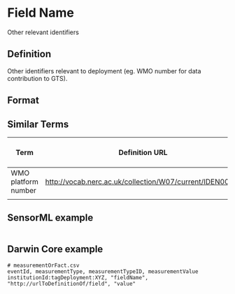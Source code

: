 # Field Name
Other relevant identifiers

## Definition 
Other identifiers relevant to deployment (eg. WMO number for data contribution to GTS).

## Format


## Similar Terms 
|Term|Definition URL|Source Vocabulary Publisher/Creator|
|----|----------|-----------------|
|WMO platform number|http://vocab.nerc.ac.uk/collection/W07/current/IDEN0009/|SensorML|
||||

## SensorML example
```xml

```
## Darwin Core example
```csv
# measurementOrFact.csv
eventId, measurementType, measurementTypeID, measurementValue
institutionId:tagDeployment:XYZ, "fieldName", "http://urlToDefinitionOf/field", "value"
```
